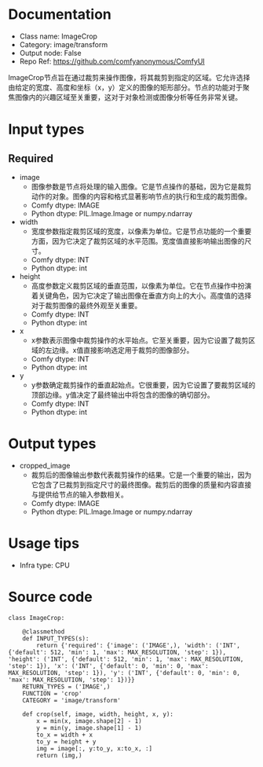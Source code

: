 # Documentation
- Class name: ImageCrop
- Category: image/transform
- Output node: False
- Repo Ref: https://github.com/comfyanonymous/ComfyUI

ImageCrop节点旨在通过裁剪来操作图像，将其裁剪到指定的区域。它允许选择由给定的宽度、高度和坐标（x，y）定义的图像的矩形部分。节点的功能对于聚焦图像内的兴趣区域至关重要，这对于对象检测或图像分析等任务非常关键。

# Input types
## Required
- image
    - 图像参数是节点将处理的输入图像。它是节点操作的基础，因为它是裁剪动作的对象。图像的内容和格式显著影响节点的执行和生成的裁剪图像。
    - Comfy dtype: IMAGE
    - Python dtype: PIL.Image.Image or numpy.ndarray
- width
    - 宽度参数指定裁剪区域的宽度，以像素为单位。它是节点功能的一个重要方面，因为它决定了裁剪区域的水平范围。宽度值直接影响输出图像的尺寸。
    - Comfy dtype: INT
    - Python dtype: int
- height
    - 高度参数定义裁剪区域的垂直范围，以像素为单位。它在节点操作中扮演着关键角色，因为它决定了输出图像在垂直方向上的大小。高度值的选择对于裁剪图像的最终外观至关重要。
    - Comfy dtype: INT
    - Python dtype: int
- x
    - x参数表示图像中裁剪操作的水平始点。它至关重要，因为它设置了裁剪区域的左边缘。x值直接影响选定用于裁剪的图像部分。
    - Comfy dtype: INT
    - Python dtype: int
- y
    - y参数确定裁剪操作的垂直起始点。它很重要，因为它设置了要裁剪区域的顶部边缘。y值决定了最终输出中将包含的图像的确切部分。
    - Comfy dtype: INT
    - Python dtype: int

# Output types
- cropped_image
    - 裁剪后的图像输出参数代表裁剪操作的结果。它是一个重要的输出，因为它包含了已裁剪到指定尺寸的最终图像。裁剪后的图像的质量和内容直接与提供给节点的输入参数相关。
    - Comfy dtype: IMAGE
    - Python dtype: PIL.Image.Image or numpy.ndarray

# Usage tips
- Infra type: CPU

# Source code
```
class ImageCrop:

    @classmethod
    def INPUT_TYPES(s):
        return {'required': {'image': ('IMAGE',), 'width': ('INT', {'default': 512, 'min': 1, 'max': MAX_RESOLUTION, 'step': 1}), 'height': ('INT', {'default': 512, 'min': 1, 'max': MAX_RESOLUTION, 'step': 1}), 'x': ('INT', {'default': 0, 'min': 0, 'max': MAX_RESOLUTION, 'step': 1}), 'y': ('INT', {'default': 0, 'min': 0, 'max': MAX_RESOLUTION, 'step': 1})}}
    RETURN_TYPES = ('IMAGE',)
    FUNCTION = 'crop'
    CATEGORY = 'image/transform'

    def crop(self, image, width, height, x, y):
        x = min(x, image.shape[2] - 1)
        y = min(y, image.shape[1] - 1)
        to_x = width + x
        to_y = height + y
        img = image[:, y:to_y, x:to_x, :]
        return (img,)
```